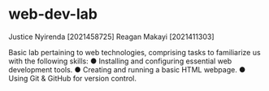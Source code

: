 # web-dev-lab
Justice Nyirenda [2021458725]
Reagan Makayi [2021411303]

Basic lab pertaining to web technologies, comprising tasks to familiarize us with the following skills:
● Installing and configuring essential web development tools.
● Creating and running a basic HTML webpage.
● Using Git & GitHub for version control.
